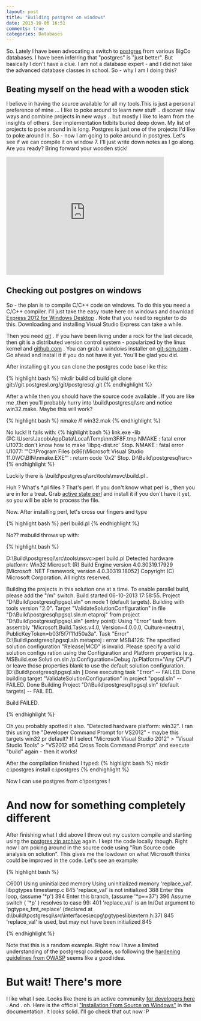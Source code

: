 ```yaml
---
layout: post
title: "Building postgres on windows"
date: 2013-10-06 16:51
comments: true
categories: Databases
---
```


So. Lately I have been advocating a switch to [postgres](http://www.postgresql.org/) from various BigCo databases. I have been inferring that "postgres" is "just better". But basically I don't have a clue. I am not a database expert  - and I did not take the advanced database classes in school. So - why I am I doing this?

## Beating myself on the head with a wooden stick

I believe in having the source available for all my tools.This is just a personal preference of mine ... I like to poke around to learn new stuff .. discover new ways  and combine projects in new ways .. but mostly I like to learn from the insights of others. See implementation tidbits buried deep down. My list of  projects to poke around in is long. Postgres is just one of the projects I'd like to poke around in. So - now I am going to poke around in postgres.  Let's see if we can compile it on window 7.  I'll just write down notes as I go along. Are you ready?   Bring forward your wooden stick!


<iframe width="420" height="315" src="https://www.youtube.com/embed/YgYEuJ5u1K0" frameborder="0" allowfullscreen></iframe>


## Checking out postgres on windows ##

So - the plan is to compile C/C++ code on windows. To do this you need a C/C++ compiler. I'll just take the easy route here on windows and download [Express 2012 for Windows Desktop](http://www.microsoft.com/visualstudio/eng/products/visual-studio-express-products) . Note that you need to register to do this. Downloading and installing Visual Studio Express can take a while.

Then you need [git](http://git-scm.com/ "Git") . If you have been living under a rock for the last decade, then git is a distributed version control system - popularized by the linux kernel and [github.com](http://github.com) . You can grab a windows installer on [git-scm.com](http://git-scm.com/download/win) . Go ahead and install it if you do not have it yet. You'll be glad you did.

After installing git you can clone the postgres code base like this:

{% highlight bash %}
mkdir build
cd build
git clone git://git.postgresl.org/git/postgresql.git
{% endhighlight %}


After a while then you should have the source code available . If you are like me ,then you'll probably hurry into \build\postgresql\src and notice win32.make. Maybe this will work?

{% highlight bash %}
nmake /f win32.mak
{% endhighlight %}

No luck! It fails with:
{% highlight bash %}
        link.exe -lib @C:\Users\Jacob\AppData\Local\Temp\nm3F8F.tmp
NMAKE : fatal error U1073: don't know how to make 'libpq-dist.rc'
Stop.
NMAKE : fatal error U1077: '"C:\Program Files (x86)\Microsoft Visual Studio 11.0\VC\BIN\nmake.EXE"' : return code '0x2'
Stop.
D:\Build\postgresql\src>
{% endhighlight  %}

Luckily there is \build\postgresql\src\tools\msvc\build.pl . 

Huh ?  What's *.pl files ? That's perl.  If you don't know what perl is , then you are in for a treat. Grab [active state perl](http://www.activestate.com/activeperl/downloads) and install it if you don't have it yet, so you will be able to process the file. 

Now. After installing perl, let's cross our fingers and type

{% highlight bash %}
perl build.pl
{% endhighlight %} 

No?? msbuild throws up with:

{% highlight bash %}

D:\Build\postgresql\src\tools\msvc>perl build.pl
Detected hardware platform: Win32
Microsoft (R) Build Engine version 4.0.30319.17929
[Microsoft .NET Framework, version 4.0.30319.18052]
Copyright (C) Microsoft Corporation. All rights reserved.

Building the projects in this solution one at a time. To enable parallel build,
please add the "/m" switch.
Build started 06-10-2013 17:58:55.
Project "D:\Build\postgresql\pgsql.sln" on node 1 (default targets).
Building with tools version "2.0".
Target "ValidateSolutionConfiguration" in file "D:\Build\postgresql\pgsql.sln.m
etaproj" from project "D:\Build\postgresql\pgsql.sln" (entry point):
Using "Error" task from assembly "Microsoft.Build.Tasks.v4.0, Version=4.0.0.0,
Culture=neutral, PublicKeyToken=b03f5f7f11d50a3a".
Task "Error"
D:\Build\postgresql\pgsql.sln.metaproj : error MSB4126: The specified solution
configuration "Release|MCD" is invalid. Please specify a valid solution configu
ration using the Configuration and Platform properties (e.g. MSBuild.exe Soluti
on.sln /p:Configuration=Debug /p:Platform="Any CPU") or leave those properties
blank to use the default solution configuration. [D:\Build\postgresql\pgsql.sln
]
Done executing task "Error" -- FAILED.
Done building target "ValidateSolutionConfiguration" in project "pgsql.sln" --
FAILED.
Done Building Project "D:\Build\postgresql\pgsql.sln" (default targets) -- FAIL
ED.

Build FAILED.

{% endhighlight %}

Oh.you  probably spotted it also. "Detected hardware platform: win32". I ran this using the "Developer Command Prompt for VS2012" - maybe this targets win32 pr default? If I select "Microsoft Visual Studio 2012" > "Visual Studio Tools" > "VS2012 x64 Cross Tools Command Prompt" and execute "build" again - then it works!

After the compilation finished I typed:
{% highlight bash %}
mkdir c:\postgres
install c:\postgres
{% endhighlight %}

Now I can use postgres from c:\postgres ! 


# And now for something completely different

After finishing what I did above I throw out my custom compile and starting using the [postgres zip archive](http://www.postgresql.org/download/windows/)  again. I kept the code locally though. Right now I am poking around in the source code using "Run Source code analysis on solution". This gives me the lowdown on what Microsoft thinks could be improved in the code. Let's see an example:


{% highlight bash %}

C6001	Using uninitialized memory	Using uninitialized memory 'replace_val'.	libpgtypes	timestamp.c	845
'replace_val' is not initialized			388
Enter this loop, (assume '*p')			394
Enter this branch, (assume '*p==37')			396
Assume switch ( '*p' ) resolves to case 99: 			401
'replace_val' is an In/Out argument to 'pgtypes_fmt_replace' (declared at d:\build\postgresql\src\interfaces\ecpg\pgtypeslib\extern.h:37)			845
	'replace_val' is used, but may not have been initialized			845


{% endhighlight %}

Note that this is a random example. Right now I have a limited understanding of the postgresql codebase, so following the [hardening guidelines from OWASP](https://www.owasp.org/index.php/OWASP_Backend_Security_Project_PostgreSQL_Hardening) seems like a good idea. 



# But wait! There's more
I like what I see. Looks like there is an active community  [for developers here]( http://wiki.postgresql.org/wiki/Developer_and_Contributor_Resources) . And . oh. Here is the official ["Installation From Source on Windows"](http://www.postgresql.org/docs/9.0/static/install-windows.html) in the documentation. It looks solid. I'll go check that out now :P




 

